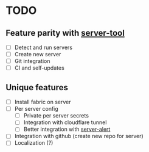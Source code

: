 # TODO

## Feature parity with [server-tool](https://github.com/billy4479/server-tool)

- [ ] Detect and run servers
- [ ] Create new server
- [ ] Git integration
- [ ] CI and self-updates

## Unique features

- [ ] Install fabric on server
- [ ] Per server config
  - [ ] Private per server secrets
  - [ ] Integration with cloudflare tunnel
  - [ ] Better integration with [server-alert](https://github.com/billy4479/server-alert)
- [ ] Integration with github (create new repo for server)
- [ ] Localization (?)
